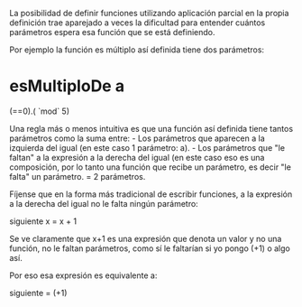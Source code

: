 La posibilidad de definir funciones utilizando aplicación parcial en la propia definición trae aparejado a veces la dificultad para entender cuántos parámetros espera esa función que se está definiendo.

Por ejemplo la función es múltiplo así definida tiene dos parámetros:

esMultiploDe a
==============

(==0).( \`mod\` 5)

Una regla más o menos intuitiva es que una función así definida tiene tantos parámetros como la suma entre: - Los parámetros que aparecen a la izquierda del igual (en este caso 1 parámetro: a). - Los parámetros que "le faltan" a la expresión a la derecha del igual (en este caso eso es una composición, por lo tanto una función que recibe un parámetro, es decir "le falta" un parámetro. = 2 parámetros.

Fíjense que en la forma más tradicional de escribir funciones, a la expresión a la derecha del igual no le falta ningún parámetro:

siguiente x = x + 1

Se ve claramente que x+1 es una expresión que denota un valor y no una función, no le faltan parámetros, como sí le faltarían si yo pongo (+1) o algo así.

Por eso esa expresión es equivalente a:

siguiente = (+1)

